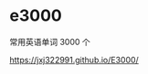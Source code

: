 <!--
 * @LastEditTime: 2020-06-10 10:44:00
 * @LastEditors: jinxiaojian
-->

# e3000

常用英语单词 3000 个

https://jxj322991.github.io/E3000/
